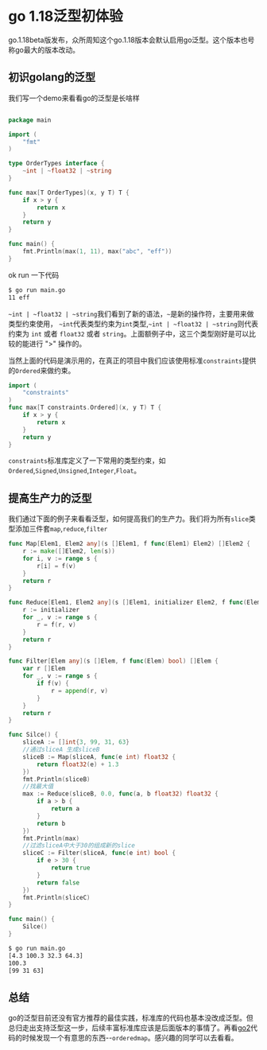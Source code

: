# go 1.18泛型初体验

go.1.18beta版发布，众所周知这个go.1.18版本会默认启用go泛型。这个版本也号称go最大的版本改动。

## 初识golang的泛型

我们写一个demo来看看go的泛型是长啥样

```go

package main

import (
	"fmt"
)

type OrderTypes interface {
	~int | ~float32 | ~string
}

func max[T OrderTypes](x, y T) T {
	if x > y {
		return x
	}
	return y
}

func main() {
	fmt.Println(max(1, 11), max("abc", "eff"))
}

```
ok run 一下代码
```bash
$ go run main.go
11 eff
```

`~int | ~float32 | ~string`我们看到了新的语法，`~`是新的操作符，主要用来做类型约束使用， `~int`代表类型约束为`int`类型,`~int | ~float32 | ~string`则代表约束为 `int` 或者 `float32` 或者 `string`。上面额例子中，这三个类型刚好是可以比较的能进行 ">" 操作的。

当然上面的代码是演示用的，在真正的项目中我们应该使用标准`constraints`提供的`Ordered`来做约束。

```go
import (
	"constraints"
)
func max[T constraints.Ordered](x, y T) T {
	if x > y {
		return x
	}
	return y
}
```

`constraints`标准库定义了一下常用的类型约束，如`Ordered`,`Signed`,`Unsigned`,`Integer`,`Float`。



## 提高生产力的泛型

我们通过下面的例子来看看泛型，如何提高我们的生产力。我们将为所有`slice`类型添加三件套`map`,`reduce`,`filter`

```go
func Map[Elem1, Elem2 any](s []Elem1, f func(Elem1) Elem2) []Elem2 {
	r := make([]Elem2, len(s))
	for i, v := range s {
		r[i] = f(v)
	}
	return r
}

func Reduce[Elem1, Elem2 any](s []Elem1, initializer Elem2, f func(Elem2, Elem1) Elem2) Elem2 {
	r := initializer
	for _, v := range s {
		r = f(r, v)
	}
	return r
}

func Filter[Elem any](s []Elem, f func(Elem) bool) []Elem {
	var r []Elem
	for _, v := range s {
		if f(v) {
			r = append(r, v)
		}
	}
	return r
}

func Silce() {
	sliceA := []int{3, 99, 31, 63}
	//通过sliceA 生成sliceB
	sliceB := Map(sliceA, func(e int) float32 {
		return float32(e) + 1.3
	})
	fmt.Println(sliceB)
	//找最大值
	max := Reduce(sliceB, 0.0, func(a, b float32) float32 {
		if a > b {
			return a
		}
		return b
	})
	fmt.Println(max)
	//过滤sliceA中大于30的组成新的slice
	sliceC := Filter(sliceA, func(e int) bool {
		if e > 30 {
			return true
		}
		return false
	})
	fmt.Println(sliceC)
}

func main() {
	Silce()
}
```

```bash
$ go run main.go 
[4.3 100.3 32.3 64.3]
100.3
[99 31 63]
```

## 总结

go的泛型目前还没有官方推荐的最佳实践，标准库的代码也基本没改成泛型。但总归走出支持泛型这一步，后续丰富标准库应该是后面版本的事情了。再看[go2](https://github.com/golang/go/blob/dev.go2go/src/cmd/go2go/testdata/go2path/src/)代码的时候发现一个有意思的东西--`orderedmap`。感兴趣的同学可以去看看。